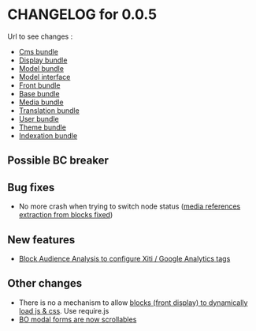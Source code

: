 # CHANGELOG for 0.0.5

Url to see changes : 

 - [Cms bundle](https://github.com/itkg/phporchestra-cms-bundle/compare/v0.0.4...v0.0.5)
 - [Display bundle](https://github.com/itkg/phporchestra-display-bundle/compare/v0.0.4...v0.0.5)
 - [Model bundle](https://github.com/itkg/phporchestra-model-bundle/compare/v0.0.4...v0.0.5)
 - [Model interface](https://github.com/itkg/phporchestra-model-interface/compare/v0.0.4...v0.0.5)
 - [Front bundle](https://github.com/itkg/phporchestra-front-bundle/compare/v0.0.4...v0.0.5)
 - [Base bundle](https://github.com/itkg/phporchestra-base-bundle/compare/v0.0.4...v0.0.5)
 - [Media bundle](https://github.com/itkg/phporchestra-media-bundle/compare/v0.0.4...v0.0.5)
 - [Translation bundle](https://github.com/itkg/phporchestra-translation-bundle/compare/v0.0.4...v0.0.5)
 - [User bundle](https://github.com/itkg/phporchestra-user-bundle/compare/v0.0.4...v0.0.5)
 - [Theme bundle](https://github.com/itkg/phporchestra-theme-bundle/compare/v0.0.4...v0.0.5)
 - [Indexation bundle](https://github.com/itkg/phporchestra-indexation-bundle/compare/v0.0.4...v0.0.5)

## Possible BC breaker


## Bug fixes
 - No more crash when trying to switch node status ([media references extraction from blocks fixed](https://trello.com/c/OBiPxr5i/526-1-bo-extractreferencefromnodestrategy))

## New features

 - [Block Audience Analysis to configure Xiti / Google Analytics tags](https://trello.com/c/llF7Qzlf/516-3-etq-ubo-je-peux-configurer-un-block-analytics-sachant-gerer-googleanalytics-et-xiti)

## Other changes

 - There is no a mechanism to allow [blocks (front display) to dynamically load js & css](https://trello.com/c/r2XrWvl0/492-2-poc-requirejs-et-css). Use require.js
 - [BO modal forms are now scrollables](https://trello.com/c/c3lRsEwt/509-2-etq-ubo-lorsque-j-ajoute-un-media-dans-une-gallery-je-peux-toujours-scroller-la-modal)
